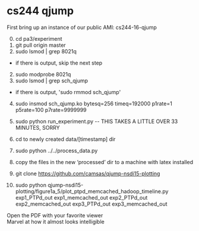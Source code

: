 # cs244 qjump

First bring up an instance of our public AMI: cs244-16-qjump

0. cd pa3/experiment
1. git pull origin master
1. sudo lsmod | grep 8021q
  - if there is output, skip the next step
2. sudo modprobe 8021q
3. sudo lsmod | grep sch_qjump
  - if there is output, 'sudo rmmod sch_qjump'
4. sudo insmod sch_qjump.ko bytesq=256 timeq=192000 p1rate=1 p5rate=100 p7rate=9999999

5. sudo python run_experiment.py -- THIS TAKES A LITTLE OVER 33 MINUTES, SORRY
6. cd to newly created data/[timestamp] dir
7. sudo python ../../process_data.py

8. copy the files in the new ‘processed’ dir to a machine with latex installed
9. git clone https://github.com/camsas/qjump-nsdi15-plotting
10. sudo python qjump-nsdi15-plotting/figure1a_5/plot_ptpd_memcached_hadoop_timeline.py exp1_PTPd_out exp1_memcached_out exp2_PTPd_out exp2_memcached_out exp3_PTPd_out exp3_memcached_out

Open the PDF with your favorite viewer \
Marvel at how it almost looks intelligible
